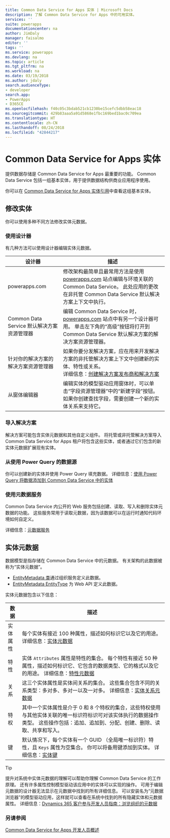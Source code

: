 ```yaml
---
title: Common Data Service for Apps 实体 | Microsoft Docs
description: 了解 Common Data Service for Apps 中的可用实体。
services: ''
suite: powerapps
documentationcenter: na
author: JimDaly
manager: faisalmo
editor: ''
tags: ''
ms.service: powerapps
ms.devlang: na
ms.topic: article
ms.tgt_pltfrm: na
ms.workload: na
ms.date: 03/19/2018
ms.author: jdaly
search.audienceType:
- developer
search.app:
- PowerApps
- D365CE
ms.openlocfilehash: f40c05c3bdab521cb1230be15cefc5dbb58eac18
ms.sourcegitcommit: 429b83aaa5a91d5868e1fbc169bed1bac0c709ea
ms.translationtype: HT
ms.contentlocale: zh-CN
ms.lasthandoff: 08/24/2018
ms.locfileid: "42844217"
---
```

# <a name="common-data-service-for-apps-entities"></a>Common Data Service for Apps 实体

提供数据存储是 Common Data Service for Apps 最重要的功能。 Common Data Service 包括一组基本实体，用于提供数据结构供商业应用程序使用。 

你可以在 [Common Data Service for Apps 实体引用](reference/about-entity-reference.md)中查看这组基本实体。

## <a name="modify-entities"></a>修改实体

你可以使用多种不同方法修改实体元数据。

### <a name="use-designers"></a>使用设计器

有几种方法可以使用设计器编辑实体元数据。


|设计器  |描述  |
|---------|---------|
|powerapps.com|修改架构最简单且最常用方法是使用 [powerapps.com](https://web.powerapps.com/) 站点编辑与环境关联的 Common Data Service。 此处应用的更改在非托管 Common Data Service 默认解决方案上下文中执行。 <!-- TODO: Add link to topic that describes this -->|
|Common Data Service 默认解决方案资源管理器|编辑 Common Data Service 时，[powerapps.com](https://web.powerapps.com/) 站点中有另一个设计器可用。 单击左下角的“高级”按钮将打开到 Common Data Service 默认解决方案的解决方案资源管理器。 |
|针对你的解决方案的解决方案资源管理器 |如果你要分发解决方案，应在用来开发解决方案的非托管解决方案上下文中创建新的实体、特性或关系。 <br /> 详细信息：[创建解决方案发布商和解决方案](introduction-solutions.md#create-a-solution-publisher-and-solution)|
|从窗体编辑器|编辑实体的模型驱动应用窗体时，可以单击“字段资源管理器”中的“新建字段”按钮。 如果你创建查找字段，需要创建一个新的实体关系来支持它。|

### <a name="import-a-solution"></a>导入解决方案

解决方案可能包含实体元数据和其他自定义组件。 将托管或非托管解决方案导入 Common Data Service for Apps 租户将包含这些实体，或者通过它们包含的新实体元数据扩展现有实体。

### <a name="from-a-data-source-using-power-query"></a>从使用 Power Query 的数据源

你可以创建新的实体并使用 Power Query 填充数据。 详细信息：[使用 Power Query 将数据添加到 Common Data Service 中的实体](../../maker/common-data-service/data-platform-cds-newentity-pq.md)

### <a name="use-metadata-services"></a>使用元数据服务

Common Data Service 内公开的 Web 服务包括创建、读取、写入和删除实体元数据的功能。 这些服务常用于读取元数据，因为该数据可以在运行时通知代码环境如何自定义。

详细信息：[元数据服务](use-web-services.md#metadata-services)

## <a name="entity-metadata"></a>实体元数据

数据模型是指存储在 Common Data Service 中的元数据。 有关架构的此数据被称为“实体元数据”。 

- [EntityMetadata 类](/dotnet/api/microsoft.xrm.sdk.metadata.entitymetadata)通过组织服务定义此数据。 
- [EntityMetadata EntityType](/dynamics365/customer-engagement/web-api/entitymetadata) 为 Web API 定义此数据。 

实体元数据包含以下信息：


|数据  |描述  |
|---------|---------|
|实体属性|每个实体有接近 100 种属性，描述如何标识它以及它的用途。  详细信息：[实体元数据](entity-metadata.md)|
|特性|实体 `Attributes` 属性是特性的集合。 每个特性有接近 50 种属性，描述如何标识它、它包含的数据类型、它的格式以及它的用途。 详细信息：[特性元数据](entity-attribute-metadata.md)|
|关系|这三个实体属性是实体间关系的集合。 这些集合包含不同的关系类型：多对多、多对一以及一对多。 详细信息：[实体关系元数据](entity-relationship-metadata.md)|
|特权|其中一个实体属性是介于 0 和 8 个特权的集合，这些特权使用与其他实体关联的唯一标识符标识可对该实体执行的数据操作类型。 这些操作包括：追加、追加到、分配、创建、删除、读取、共享和写入。|
|键|默认情况下，每个实体有一个 GUID （全局唯一标识符）特性，且 `Keys` 属性为空集合。 你可以将备用键添加到实体。 详细信息：[实体键](entity-metadata.md#entity-keys)|

> [!TIP]
> 提升对系统中实体元数据的理解可以帮助你理解 Common Data Service 的工作原理。 还有许多属性控制模型驱动该应用中的实体可以实现的操作。 可用于编辑元数据的设计器无法显示在元数据中找到的所有详细信息。 可以安装名为“元数据浏览器”的模型驱动应用，这样就可以查看在系统中找到的所有隐藏实体和元数据属性。 详细信息：[Dynamics 365 客户参与开发人员指南：浏览组织的元数据](/dynamics365/customer-engagement/developer/browse-your-metadata)

### <a name="see-also"></a>另请参阅

[Common Data Service for Apps 开发人员概述](overview.md)


